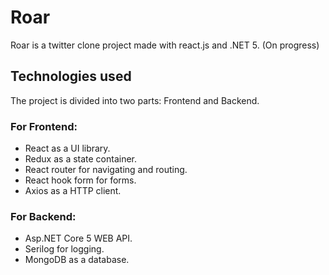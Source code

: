 # Roar
Roar is a twitter clone project made with react.js and .NET 5. (On progress)

## Technologies used
The project is divided into two parts: Frontend and Backend.
### For Frontend:
- React as a UI library.
- Redux as a state container.
- React router for navigating and routing.
- React hook form for forms.
- Axios as a HTTP client.
### For Backend:
- Asp.NET Core 5 WEB API.
- Serilog for logging.
- MongoDB as a database.
